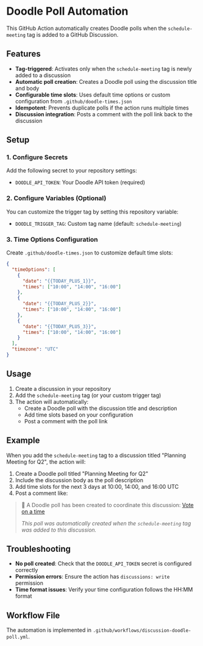 # Doodle Poll Automation

This GitHub Action automatically creates Doodle polls when the `schedule-meeting` tag is added to a GitHub Discussion.

## Features

- **Tag-triggered**: Activates only when the `schedule-meeting` tag is newly added to a discussion
- **Automatic poll creation**: Creates a Doodle poll using the discussion title and body
- **Configurable time slots**: Uses default time options or custom configuration from `.github/doodle-times.json`
- **Idempotent**: Prevents duplicate polls if the action runs multiple times
- **Discussion integration**: Posts a comment with the poll link back to the discussion

## Setup

### 1. Configure Secrets

Add the following secret to your repository settings:

- `DOODLE_API_TOKEN`: Your Doodle API token (required)

### 2. Configure Variables (Optional)

You can customize the trigger tag by setting this repository variable:

- `DOODLE_TRIGGER_TAG`: Custom tag name (default: `schedule-meeting`)

### 3. Time Options Configuration

Create `.github/doodle-times.json` to customize default time slots:

```json
{
  "timeOptions": [
    {
      "date": "{{TODAY_PLUS_1}}",
      "times": ["10:00", "14:00", "16:00"]
    },
    {
      "date": "{{TODAY_PLUS_2}}",
      "times": ["10:00", "14:00", "16:00"]
    },
    {
      "date": "{{TODAY_PLUS_3}}",
      "times": ["10:00", "14:00", "16:00"]
    }
  ],
  "timezone": "UTC"
}
```

## Usage

1. Create a discussion in your repository
2. Add the `schedule-meeting` tag (or your custom trigger tag)
3. The action will automatically:
   - Create a Doodle poll with the discussion title and description
   - Add time slots based on your configuration
   - Post a comment with the poll link

## Example

When you add the `schedule-meeting` tag to a discussion titled "Planning Meeting for Q2", the action will:

1. Create a Doodle poll titled "Planning Meeting for Q2"
2. Include the discussion body as the poll description
3. Add time slots for the next 3 days at 10:00, 14:00, and 16:00 UTC
4. Post a comment like:

> 📅 A Doodle poll has been created to coordinate this discussion: [Vote on a time](https://doodle.com/poll/abc123)
>
> *This poll was automatically created when the `schedule-meeting` tag was added to this discussion.*

## Troubleshooting

- **No poll created**: Check that the `DOODLE_API_TOKEN` secret is configured correctly
- **Permission errors**: Ensure the action has `discussions: write` permission
- **Time format issues**: Verify your time configuration follows the HH:MM format

## Workflow File

The automation is implemented in `.github/workflows/discussion-doodle-poll.yml`.